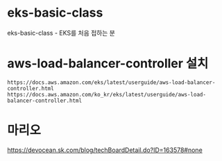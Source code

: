 # eks-basic-class
eks-basic-class - EKS를 처음 접하는 분

# aws-load-balancer-controller 설치
```
https://docs.aws.amazon.com/eks/latest/userguide/aws-load-balancer-controller.html
https://docs.aws.amazon.com/ko_kr/eks/latest/userguide/aws-load-balancer-controller.html

```

# 마리오 
https://devocean.sk.com/blog/techBoardDetail.do?ID=163578#none
